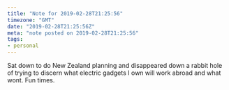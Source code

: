 ```yaml
---
title: "Note for 2019-02-28T21:25:56"
timezone: "GMT"
date: "2019-02-28T21:25:56Z"
meta: "note posted on 2019-02-28T21:25:56"
tags:
- personal
---
```

Sat down to do New Zealand planning and disappeared down a rabbit hole of trying to discern what electric gadgets I own will work abroad and what wont. Fun times.
